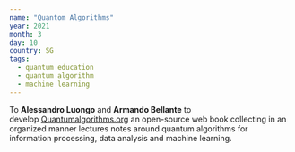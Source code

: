 ```yaml
---
name: "Quantom Algorithms"
year: 2021
month: 3
day: 10
country: SG
tags:
  - quantum education
  - quantum algorithm
  - machine learning
---
```

To **Alessandro Luongo** and **Armando Bellante** to develop [Quantumalgorithms.org](https://quantumalgorithms.org/) an open-source web book collecting in an organized manner lectures notes around quantum algorithms for information processing, data analysis and machine learning.
